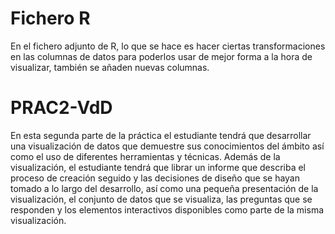 # Fichero R

En el fichero adjunto de R, lo que se hace es hacer ciertas transformaciones en las columnas de datos para poderlos usar de mejor forma a la hora de visualizar, también se añaden nuevas columnas.

# PRAC2-VdD
En esta segunda parte de la práctica el estudiante tendrá que desarrollar una visualización de datos que demuestre sus conocimientos del ámbito así como el uso de diferentes herramientas y técnicas. Además de la visualización, el estudiante tendrá que librar un informe que describa el proceso de creación seguido y las decisiones de diseño que se hayan tomado a lo largo del desarrollo, así como una pequeña presentación de la visualización, el conjunto de datos que se visualiza, las preguntas que se responden y los elementos interactivos disponibles como parte de la misma visualización.
